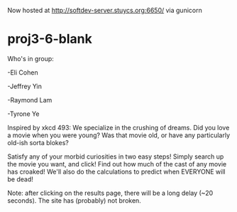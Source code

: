 Now hosted at http://softdev-server.stuycs.org:6650/ via gunicorn

proj3-6-blank
=============
Who's in group:

-Eli Cohen

-Jeffrey Yin

-Raymond Lam

-Tyrone Ye


Inspired by xkcd 493:
We specialize in the crushing of dreams.
Did you love a movie when you were young? 
Was that movie old, or have any particularly old-ish sorta blokes?

Satisfy any of your morbid curiosities in two easy steps! Simply search up the movie you want, and click!
Find out how much of the cast of any movie has croaked! We'll also do the calculations to predict when EVERYONE will be dead!


Note: after clicking on the results page, there will be a long delay (~20 seconds). The site has (probably) not broken.
